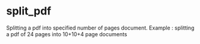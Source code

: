 # split_pdf
Splitting a pdf into specified number of pages document. Example : splitting a pdf of 24 pages into 10+10+4 page documents
